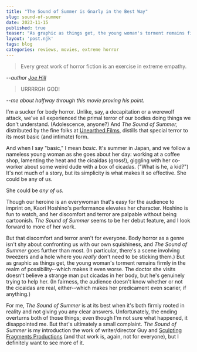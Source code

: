 ```yaml
---
title: "The Sound of Summer is Gnarly in the Best Way"
slug: sound-of-summer
date: 2023-11-15
published: true
teaser: "As graphic as things get, the young woman's torment remains firmly in the realm of possibility--which makes it even worse."
layout: 'post.njk'
tags: blog
categories: reviews, movies, extreme horror
---
```

> Every great work of horror fiction is an exercise in  extreme empathy.

<cite>--author [Joe Hill](https://joenazare.com/2018/11/18/best-lessons-eli-roths-history-of-horror-episodes-1-3/)</cite>

> URRRRGH GOD!

<cite>--me about halfway through this movie proving his point.</cite>

I'm a sucker for body horror. Unlike, say, a decapitation or a werewolf attack, we've all experienced the primal terror of our bodies doing things we don't understand. (Adolescence, anyone?) And *The Sound of Summer,* distributed by the fine folks at [Unearthed Films](https://www.unearthedfilms.com/), distills that special terror to its most basic (and intimate) form.

And when I say "basic," I mean *basic.* It's summer in Japan, and we follow a nameless young woman as she goes about her day: working at a coffee shop, lamenting the heat and the cicaidas (gross!), giggling with her co-worker about some weird dude with a box of cicadas. ("What is he, a kid?") It's not much of a story, but its simplicity is what makes it so effective. She could be any of us.

She could be *any of us.*

Though our heroine is an everywoman that's easy for the audience to imprint on, Kaori Hoshino's performance elevates her character. Hoshino is fun to watch, and her discomfort and terror are palpable without being cartoonish. *The Sound of Summer* seems to be her debut feature, and I look forward to more of her work.

But that discomfort and terror aren't for everyone. Body horror as a genre isn't shy about confronting us with our own squishiness, and *The Sound of Summer* goes further than most. (In particular, there's a scene involving tweezers and a hole where you *really* don't need to be sticking them.) But as graphic as things get, the young woman's torment remains firmly in the realm of possibility--which makes it even worse. The doctor she visits doesn't believe a strange man put cicadas in her body, but he's genuinely trying to help her. (In fairness, the audience doesn't know whether or not the cicaidas are real, either--which makes her predicament even scarier, if anything.)

For me, *The Sound of Summer* is at its best when it's both firmly rooted in reality and not giving you any clear answers. Unfortunately, the ending overturns both of those things; even though I'm not sure what happened, it disappointed me. But that's ultimately a small complaint. *The Sound of Summer* is my introduction the work of writer/director Guy and [Sculpting Fragments Productions](https://sculptingfragments.storenvy.com/?fbclid=IwAR3hS1PtaBKfqsJQg3yzfEMlhUUoOl8OD3cDC_KwSHprnKy_U6VgGTcGBxY) (and that work is, again, not for everyone), but I definitely want to see more of it.



